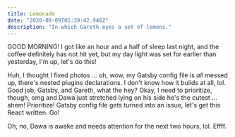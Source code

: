 ```yaml
---
title: Lemonade
date: "2020-08-09T05:39:42.946Z"
description: "In which Gareth eyes a set of lemons."
---
```


GOOD MORNING! I got like an hour and a half of sleep last night, and the coffee definitely has not hit yet, but my day light was set for earlier than yesterday, I'm up, let's do this!

Huh, I thought I fixed photos ... oh, wow, my Gatsby config file is _all_ messed up, there's nested plugins declarations. I don't know how it builds at all, lol. Good job, Gatsby, and Gareth, what the hey? Okay, I need to prioritize, though, omg and Dawa just stretched lying on his side he's the cutest ... ahem! Prioritize! Gatsby config file gets turned into an issue, let's get this React written. Go!

Oh, no, Dawa is awake and needs attention for the next two hours, lol. Effff.
